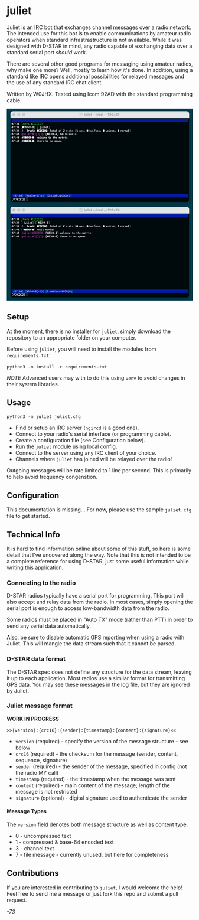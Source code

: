 # juliet #

Juliet is an IRC bot that exchanges channel messages over a radio network.  The intended
use for this bot is to enable communications by amateur radio operators when standard
infrastrastructure is not available.  While it was designed with D-STAR in mind, any
radio capable of exchanging data over a standard serial port _should_ work.

There are several other good programs for messaging using amateur radios, why make one
more?  Well, mostly to learn how it's done.  In addition, using a standard like IRC opens
additional possibilities for relayed messages and the use of any standard IRC chat client.

Written by W0JHX.  Tested using Icom 92AD with the standard programming cable.

![Chat Session](docs/hello_world.png)

## Setup ##

At the moment, there is no installer for `juliet`, simply download the repository to an
appropriate folder on your computer.

Before using `juliet`, you will need to install the modules from `requirements.txt`:

```
python3 -m install -r requirements.txt
```

*NOTE* Advanced users may with to do this using `venv` to avoid changes in their
system libraries.

## Usage ##

```
python3 -m juliet juliet.cfg
```

- Find or setup an IRC server (`ngircd` is a good one).
- Connect to your radio's serial interface (or programming cable).
- Create a configuration file (see Configuration below).
- Run the `juliet` module using local config.
- Connect to the server using any IRC client of your choice.
- Channels where `juliet` has joined will be relayed over the radio!

Outgoing messages will be rate limited to 1 line per second.  This is primarily to help
avoid frequency congenstion.

## Configuration ##

This documentation is missing...  For now, please use the sample `juliet.cfg` file to
get started.

## Technical Info ##

It is hard to find information online about some of this stuff, so here is some detail
that I've uncovered along the way.  Note that this is not intended to be a complete
reference for using D-STAR, just some useful information while writing this application.

### Connecting to the radio ###

D-STAR radios typically have a serial port for programming.  This port will also accept and
relay data from the radio.  In most cases, simply opening the serial port is enough to
access low-bandwidth data from the radio.

Some radios must be placed in "Auto TX" mode (rather than PTT) in order to send any serial
data automatically.

Also, be sure to disable automatic GPS reporting when using a radio with Juliet.  This will
mangle the data stream such that it cannot be parsed.

### D-STAR data format ###

The D-STAR spec does not define any structure for the data stream, leaving it up to each
application.  Most radios use a similar format for transmitting GPS data.  You may see these
messages in the log file, but they are ignored by Juliet.

### Juliet message format ###

**WORK IN PROGRESS**

```
>>{version}:{crc16}:{sender}:{timestamp}:{content}:{signature}<<
```

* `version` (required) - specify the version of the message structure - see below
* `crc16` (required) - the checksum for the message (sender, content, sequence, signature)
* `sender` (required) - the sender of the message, specified in config (not the radio MY call)
* `timestamp` (required) - the timestamp when the message was sent
* `content` (required) - main content of the message; length of the message is not restricted
* `signature` (optional) - digital signature used to authenticate the sender

#### Message Types ####

The `version` field denotes both message structure as well as content type.

* 0 - uncompressed text
* 1 - compressed & base-64 encoded text
* 3 - channel text
* 7 - file message - currently unused, but here for completeness

## Contributions ##

If you are interested in contributing to `juliet`, I would welcome the help!  Feel free
to send me a message or just fork this repo and submit a pull request.

_-73_
